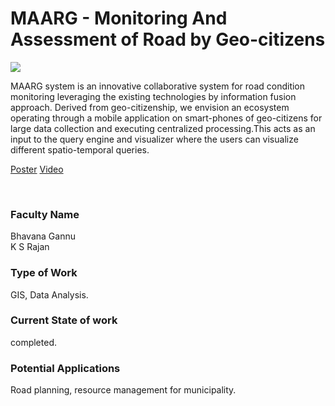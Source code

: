 # MAARG - Monitoring And Assessment of Road by Geo-citizens

![](15.%20MAARG%20-%20Monitoring%20And%20Assessment%20of%20Road%20by%20Geo-citizens.png)

MAARG system is an innovative collaborative system for road condition monitoring leveraging the existing technologies by information fusion approach. Derived from geo-citizenship, we envision an ecosystem operating through a mobile application on smart-phones of geo-citizens for large data collection and executing centralized processing.This acts as an input to the query engine and visualizer where the users can visualize different spatio-temporal queries.

[Poster](15.%20MAARG%20-%20Monitoring%20And%20Assessment%20of%20Road%20by%20Geo-citizens.pdf)
[Video](https://rndshowcase.iiit.ac.in/tto/TTO_website_data/Videos/262.mp4)

<br>


### Faculty Name

Bhavana Gannu<br>
K S Rajan


### Type of Work

GIS, Data Analysis.


### Current State of work

completed.


### Potential Applications

Road planning, resource management for municipality.
